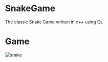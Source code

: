 # SnakeGame

The classic Snake Game written in c++ using Qt.

# Game

![snake](https://user-images.githubusercontent.com/100601969/156196618-11f97020-0740-48c5-98dc-e58abb57c70b.png)
